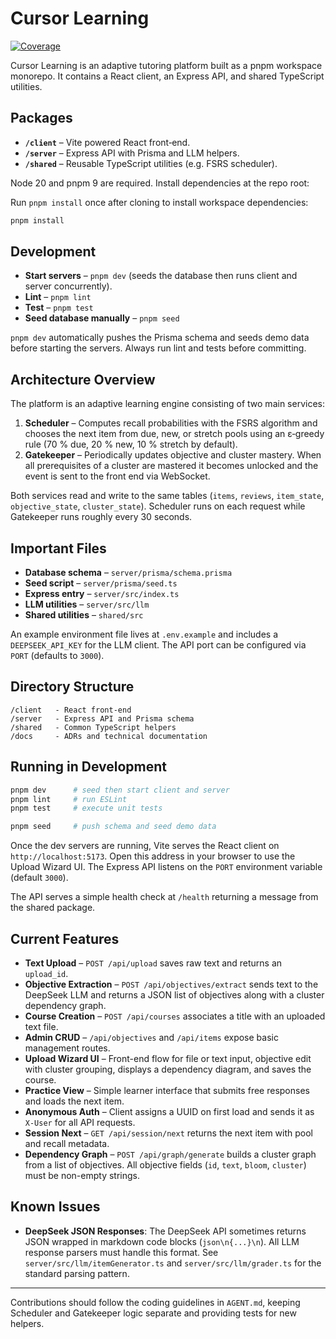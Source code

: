 # Cursor Learning

[![Coverage](https://codecov.io/gh/cmkourtu/cursor-learning/branch/main/graph/badge.svg)](https://codecov.io/gh/cmkourtu/cursor-learning)

Cursor Learning is an adaptive tutoring platform built as a pnpm workspace monorepo.
It contains a React client, an Express API, and shared TypeScript utilities.

## Packages

- **`/client`** – Vite powered React front‑end.
- **`/server`** – Express API with Prisma and LLM helpers.
- **`/shared`** – Reusable TypeScript utilities (e.g. FSRS scheduler).

Node 20 and pnpm 9 are required. Install dependencies at the repo root:

Run `pnpm install` once after cloning to install workspace dependencies:

```bash
pnpm install
```

## Development

- **Start servers** – `pnpm dev` (seeds the database then runs client and server concurrently).
- **Lint** – `pnpm lint`
- **Test** – `pnpm test`
- **Seed database manually** – `pnpm seed`

`pnpm dev` automatically pushes the Prisma schema and seeds demo data before starting the servers. Always run lint and tests before committing.

## Architecture Overview

The platform is an adaptive learning engine consisting of two main services:

1. **Scheduler** – Computes recall probabilities with the FSRS algorithm and
   chooses the next item from due, new, or stretch pools using an ε‑greedy rule
   (70 % due, 20 % new, 10 % stretch by default).
2. **Gatekeeper** – Periodically updates objective and cluster mastery. When all
   prerequisites of a cluster are mastered it becomes unlocked and the event is
   sent to the front end via WebSocket.

Both services read and write to the same tables (`items`, `reviews`,
`item_state`, `objective_state`, `cluster_state`). Scheduler runs on each
request while Gatekeeper runs roughly every 30 seconds.

## Important Files

- **Database schema** – `server/prisma/schema.prisma`
- **Seed script** – `server/prisma/seed.ts`
- **Express entry** – `server/src/index.ts`
- **LLM utilities** – `server/src/llm`
- **Shared utilities** – `shared/src`

An example environment file lives at `.env.example` and includes a
`DEEPSEEK_API_KEY` for the LLM client. The API port can be configured via
`PORT` (defaults to `3000`).

## Directory Structure

```
/client   - React front-end
/server   - Express API and Prisma schema
/shared   - Common TypeScript helpers
/docs     - ADRs and technical documentation
```

## Running in Development

```bash
pnpm dev      # seed then start client and server
pnpm lint     # run ESLint
pnpm test     # execute unit tests

pnpm seed     # push schema and seed demo data
```

Once the dev servers are running, Vite serves the React client on
`http://localhost:5173`. Open this address in your browser to use the
Upload Wizard UI. The Express API listens on the `PORT` environment
variable (default `3000`).

The API serves a simple health check at `/health` returning a message from the
shared package.

## Current Features

- **Text Upload** – `POST /api/upload` saves raw text and returns an `upload_id`.
- **Objective Extraction** – `POST /api/objectives/extract` sends text to the
  DeepSeek LLM and returns a JSON list of objectives along with a cluster
  dependency graph.
- **Course Creation** – `POST /api/courses` associates a title with an uploaded
  text file.
- **Admin CRUD** – `/api/objectives` and `/api/items` expose basic management
  routes.
- **Upload Wizard UI** – Front-end flow for file or text input, objective edit with cluster grouping, displays a dependency diagram, and saves the course.
- **Practice View** – Simple learner interface that submits free responses and
  loads the next item.
- **Anonymous Auth** – Client assigns a UUID on first load and sends it as `X-User` for all API requests.
- **Session Next** – `GET /api/session/next` returns the next item with pool and recall metadata.
- **Dependency Graph** – `POST /api/graph/generate` builds a cluster graph from
  a list of objectives. All objective fields (`id`, `text`, `bloom`, `cluster`)
  must be non-empty strings.

## Known Issues

- **DeepSeek JSON Responses**: The DeepSeek API sometimes returns JSON wrapped in markdown code blocks (`json\n{...}\n`). All LLM response parsers must handle this format. See `server/src/llm/itemGenerator.ts` and `server/src/llm/grader.ts` for the standard parsing pattern.

---

Contributions should follow the coding guidelines in `AGENT.md`, keeping
Scheduler and Gatekeeper logic separate and providing tests for new helpers.
